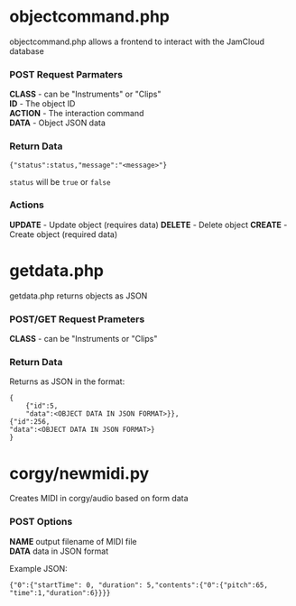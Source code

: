 # objectcommand.php

objectcommand.php allows a frontend to interact with the JamCloud database  
### POST Request Parmaters

**CLASS** - can be "Instruments" or "Clips"  
**ID** - The object ID  
**ACTION** - The interaction command  
**DATA** - Object JSON data  

### Return Data
`{"status":status,"message":"<message>"}`  

`status` will be `true` or `false`

### Actions
**UPDATE** - Update object (requires data)
**DELETE** - Delete object
**CREATE** - Create object (required data)

# getdata.php
getdata.php returns objects as JSON
### POST/GET Request Prameters
**CLASS** - can be "Instruments or "Clips"
### Return Data
Returns as JSON in the format:  
  
    {
        {"id":5,
        "data":<OBJECT DATA IN JSON FORMAT>}},
	{"id":256,
	"data":<OBJECT DATA IN JSON FORMAT>}
    }

# corgy/newmidi.py
Creates MIDI in corgy/audio based on form data
### POST Options
**NAME** output filename of MIDI file  
**DATA** data in JSON format  

Example JSON:  

`{"0":{"startTime": 0, "duration": 5,"contents":{"0":{"pitch":65, "time":1,"duration":6}}}}`
